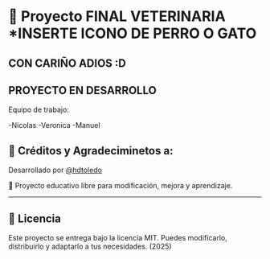 
# 🧠 Proyecto FINAL VETERINARIA *INSERTE ICONO DE PERRO O GATO

## CON CARIÑO ADIOS :D

## PROYECTO EN DESARROLLO

Equipo de trabajo:

-Nicolas
-Veronica
-Manuel

## 🤝 Créditos y Agradeciminetos a:

Desarrollado por [@hdtoledo](https://github.com/hdtoledo)

🚀 Proyecto educativo libre para modificación, mejora y aprendizaje.

---

## 📝 Licencia

Este proyecto se entrega bajo la licencia MIT. Puedes modificarlo, distribuirlo y adaptarlo a tus necesidades. (2025)
